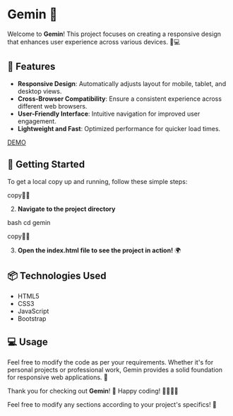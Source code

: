 # Gemin 🌌

Welcome to **Gemin**! This project focuses on creating a responsive design that enhances user experience across various devices. 📱💻

## 🎨 Features

- **Responsive Design**: Automatically adjusts layout for mobile, tablet, and desktop views.
- **Cross-Browser Compatibility**: Ensure a consistent experience across different web browsers.
- **User-Friendly Interface**: Intuitive navigation for improved user engagement.
- **Lightweight and Fast**: Optimized performance for quicker load times.

[DEMO](https://rawcdn.githack.com/Mahdi-Devm/gemin-js/f6ee575ea3a403a3c9adaf5686f1b010802e684c/index.html)

## 🚀 Getting Started

To get a local copy up and running, follow these simple steps:


copy

2. **Navigate to the project directory**
   

bash
   cd gemin
   

copy

3. **Open the index.html file to see the project in action!** 🌍

## 📦 Technologies Used

- HTML5
- CSS3
- JavaScript
- Bootstrap

## 💻 Usage

Feel free to modify the code as per your requirements. Whether it's for personal projects or professional work, Gemin provides a solid foundation for responsive web applications. 🔧

Thank you for checking out **Gemin**! 🌈 Happy coding! 👨‍💻👩‍💻

Feel free to modify any sections according to your project's specifics! 🚀
